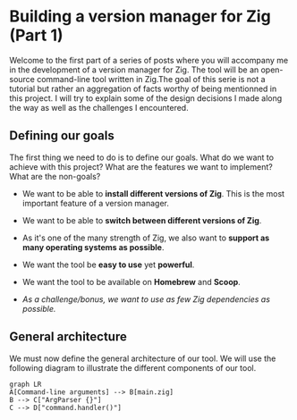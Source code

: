 # Building a version manager for Zig (Part 1)

Welcome to the first part of a series of posts where you will accompany me in the development of a version manager for Zig. The tool will be an open-source command-line tool written in Zig.The goal of this serie is not a tutorial but rather an aggregation of facts worthy of being mentionned in this project. I will try to explain some of the design decisions I made along the way as well as the challenges I encountered.

## Defining our goals

The first thing we need to do is to define our goals. What do we want to achieve with this project? What are the features we want to implement? What are the non-goals? 

* We want to be able to **install different versions of Zig**. This is the most important feature of a version manager.

* We want to be able to **switch between different versions of Zig**.

* As it's one of the many strength of Zig, we also want to **support as many operating systems as possible**.

* We want the tool be **easy to use** yet **powerful**.

* We want the tool to be available on **Homebrew** and **Scoop**.

* *As a challenge/bonus, we want to use as few Zig dependencies as possible.*

## General architecture

We must now define the general architecture of our tool. We will use the following diagram to illustrate the different components of our tool.

```mermaid
graph LR
A[Command-line arguments] --> B[main.zig]
B --> C["ArgParser {}"]
C --> D["command.handler()"]
```


